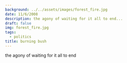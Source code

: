 ```yaml
---
background: ../../assets/images/forest_fire.jpg
date: 11/6/2008
description: the agony of waiting for it all to end...
draft: false
img: forest_fire.jpg
tags:
  - politics
title: burning bush
---
```


the agony of waiting for it all to end
